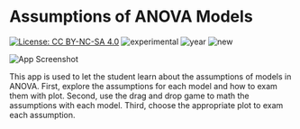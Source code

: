 # Assumptions of ANOVA Models

[![License: CC BY-NC-SA 4.0](https://img.shields.io/badge/License-CC%20BY--NC--SA%204.0-lightgrey.svg)](https://creativecommons.org/licenses/by-nc-sa/4.0/)
![experimental](https://img.shields.io/badge/lifecycle-experimental-orange)
![year](https://img.shields.io/badge/year-2020-lightgrey)
![new](https://img.shields.io/badge/lifecycle-newapp-brightgreen)

![App Screenshot](https://sites.psu.edu/shinyapps/files/2020/12/Assumptions-of-ANOVA-1-1200x567.png)

This app is used to let the student learn about the assumptions of models in ANOVA.
First, explore the assumptions for each model and how to exam them with plot.
Second, use the drag and drop game to math the assumptions with each model.
Third, choose the appropriate plot to exam each assumption.
